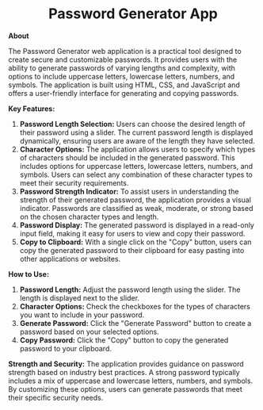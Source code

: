 <h1 align="center"><b>Password Generator App</b></h1>
  
</b></h1>
**About**

The Password Generator web application is a practical tool designed to create secure and customizable passwords. It provides users with the ability to generate passwords of varying lengths and complexity, with options to include uppercase letters, lowercase letters, numbers, and symbols. The application is built using HTML, CSS, and JavaScript and offers a user-friendly interface for generating and copying passwords.

**Key Features:**

1. **Password Length Selection:** Users can choose the desired length of their password using a slider. The current password length is displayed dynamically, ensuring users are aware of the length they have selected.
2. **Character Options:** The application allows users to specify which types of characters should be included in the generated password. This includes options for uppercase letters, lowercase letters, numbers, and symbols. Users can select any combination of these character types to meet their security requirements.
3. **Password Strength Indicator:** To assist users in understanding the strength of their generated password, the application provides a visual indicator. Passwords are classified as weak, moderate, or strong based on the chosen character types and length.
4. **Password Display:** The generated password is displayed in a read-only input field, making it easy for users to view and copy their password.
5. **Copy to Clipboard:** With a single click on the "Copy" button, users can copy the generated password to their clipboard for easy pasting into other applications or websites.

**How to Use:**
1. **Password Length:** Adjust the password length using the slider. The length is displayed next to the slider.
2. **Character Options:** Check the checkboxes for the types of characters you want to include in your password.
3. **Generate Password:** Click the "Generate Password" button to create a password based on your selected options.
4. **Copy Password:** Click the "Copy" button to copy the generated password to your clipboard.

**Strength and Security:**
The application provides guidance on password strength based on industry best practices. A strong password typically includes a mix of uppercase and lowercase letters, numbers, and symbols. By customizing these options, users can generate passwords that meet their specific security needs.
